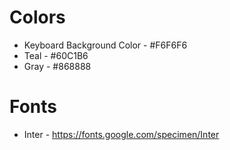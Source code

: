 # Colors

- Keyboard Background Color - #F6F6F6
- Teal - #60C1B6
- Gray - #868888

# Fonts

- Inter - https://fonts.google.com/specimen/Inter
